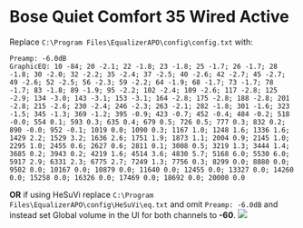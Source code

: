 # Bose Quiet Comfort 35 Wired Active
Replace `C:\Program Files\EqualizerAPO\config\config.txt` with:
```
Preamp: -6.0dB
GraphicEQ: 10 -84; 20 -2.1; 22 -1.8; 23 -1.8; 25 -1.7; 26 -1.7; 28 -1.8; 30 -2.0; 32 -2.2; 35 -2.4; 37 -2.5; 40 -2.6; 42 -2.7; 45 -2.7; 49 -2.6; 52 -2.5; 56 -2.3; 59 -2.2; 64 -1.9; 68 -1.7; 73 -1.7; 78 -1.7; 83 -1.8; 89 -1.9; 95 -2.2; 102 -2.4; 109 -2.6; 117 -2.8; 125 -2.9; 134 -3.0; 143 -3.1; 153 -3.1; 164 -2.8; 175 -2.8; 188 -2.8; 201 -2.8; 215 -2.6; 230 -2.4; 246 -2.3; 263 -2.1; 282 -1.8; 301 -1.6; 323 -1.5; 345 -1.3; 369 -1.2; 395 -0.9; 423 -0.7; 452 -0.4; 484 -0.2; 518 -0.0; 554 0.1; 593 0.3; 635 0.4; 679 0.5; 726 0.5; 777 0.3; 832 0.2; 890 -0.0; 952 -0.1; 1019 0.0; 1090 0.3; 1167 1.0; 1248 1.6; 1336 1.6; 1429 2.2; 1529 3.2; 1636 2.6; 1751 1.9; 1873 1.1; 2004 0.9; 2145 1.0; 2295 1.0; 2455 0.6; 2627 0.6; 2811 0.1; 3008 0.5; 3219 1.3; 3444 1.4; 3685 0.2; 3943 0.2; 4219 1.6; 4514 3.6; 4830 5.7; 5168 6.0; 5530 6.0; 5917 2.9; 6331 2.3; 6775 2.7; 7249 1.3; 7756 0.3; 8299 0.0; 8880 0.0; 9502 0.0; 10167 0.0; 10879 0.0; 11640 0.0; 12455 0.0; 13327 0.0; 14260 0.0; 15258 0.0; 16326 0.0; 17469 0.0; 18692 0.0; 20000 0.0
```
**OR** if using HeSuVi replace `C:\Program Files\EqualizerAPO\config\HeSuVi\eq.txt` and omit `Preamp: -6.0dB` and instead set Global volume in the UI for both channels to **-60**.
![](https://raw.githubusercontent.com/jaakkopasanen/AutoEq/master/results/Headphone.com/innerfidelity/onear/Bose%20Quiet%20Comfort%2035%20Wired%20Active/Bose%20Quiet%20Comfort%2035%20Wired%20Active.png)